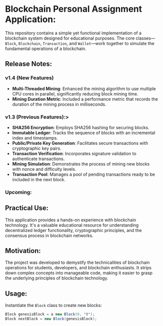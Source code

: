 # Blockchain Personal Assignment Application:

This repository contains a simple yet functional implementation of a blockchain system designed for educational purposes. The core classes—`Block`, `Blockchain`, `Transaction`, and `Wallet`—work together to simulate the fundamental operations of a blockchain.

## Release Notes:

### v1.4 (New Features)
- **Multi-Threaded Mining**: Enhanced the mining algorithm to use multiple CPU cores in parallel, significantly reducing block mining time.
- **Mining Duration Metric**: Included a performance metric that records the duration of the mining process in milliseconds.

### v1.3 (Previous Features):>
- **SHA256 Encryption**: Employs SHA256 hashing for securing blocks.
- **Immutable Ledger**: Tracks the sequence of blocks with an incremental index and timestamps.
- **Public/Private Key Generation**: Facilitates secure transactions with cryptographic key pairs.
- **Transaction Verification**: Incorporates signature validation to authenticate transactions.
- **Mining Simulation**: Demonstrates the process of mining new blocks with nonce and difficulty levels.
- **Transaction Pool**: Manages a pool of pending transactions ready to be included in the next block.

### Upcoming:

## Practical Use:
This application provides a hands-on experience with blockchain technology. It's a valuable educational resource for understanding decentralized ledger functionality, cryptographic principles, and the consensus process in blockchain networks.

## Motivation:
The project was developed to demystify the technicalities of blockchain operations for students, developers, and blockchain enthusiasts. It strips down complex concepts into manageable code, making it easier to grasp the underlying principles of blockchain technology.

## Usage:
Instantiate the `Block` class to create new blocks:
```csharp
Block genesisBlock = a new Block(0, "0");
Block nextBlock = new Block(genesisBlock);




 

